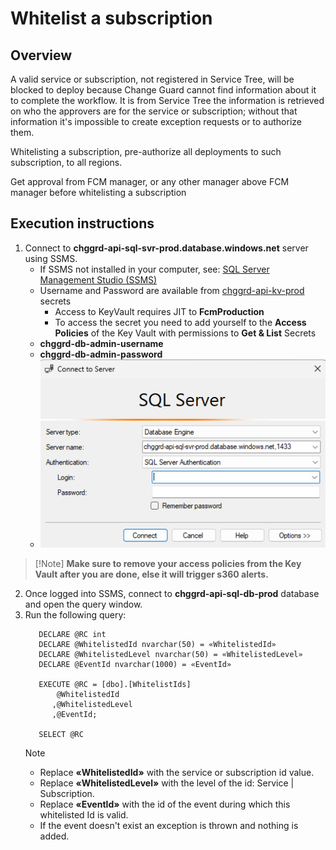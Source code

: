 ﻿# Whitelist a subscription

## Overview

A valid service or subscription, not registered in Service Tree, will be blocked to deploy because Change Guard cannot find information about it to complete the workflow. It is from Service Tree the information is retrieved on who the approvers are for the service or
subscription; without that information it's impossible to create exception requests or to authorize them.

Whitelisting a subscription, pre-authorize all deployments to such subscription, to all regions.

Get approval from FCM manager, or any other manager above FCM manager before whitelisting a subscription

## Execution instructions

1. Connect to **chggrd-api-sql-svr-prod.database.windows.net** server using SSMS.
    - If SSMS not installed in your computer, see: [SQL Server Management Studio (SSMS)](https://learn.microsoft.com/en-us/sql/ssms/download-sql-server-management-studio-ssms)
    - Username and Password are available
      from [chggrd-api-kv-prod](https://ms.portal.azure.com/#@MSAzureCloud.onmicrosoft.com/resource/subscriptions/8830ba56-a476-4d01-b6ac-d3ee790383dc/resourceGroups/chggrd-api-prod-westus2/providers/Microsoft.KeyVault/vaults/chggrd-api-kv-prod) secrets
        - Access to KeyVault requires JIT to **FcmProduction**
        - To access the secret you need to add yourself to the **Access Policies** of the Key Vault with permissions to **Get & List** Secrets
    - **chggrd-db-admin-username**
    - **chggrd-db-admin-password**
    - ![ssms](media/SSMS_prod_server.png)

> [!Note] **Make sure to remove your access policies from the Key Vault after you are done, else it will trigger s360 alerts.**

2. Once logged into SSMS, connect to **chggrd-api-sql-db-prod** database and open the query window.
3. Run the following query:
   ``` 
      DECLARE @RC int 
      DECLARE @WhitelistedId nvarchar(50) = «WhitelistedId»
      DECLARE @WhitelistedLevel nvarchar(50) = «WhitelistedLevel»
      DECLARE @EventId nvarchar(1000) = «EventId»

      EXECUTE @RC = [dbo].[WhitelistIds]
          @WhitelistedId
         ,@WhitelistedLevel
         ,@EventId;

      SELECT @RC
   ``` 
   > [!NOTE]
   > - Replace **«WhitelistedId»** with the service or subscription id value.
   > - Replace **«WhitelistedLevel»** with the level of the id: Service | Subscription.
   > - Replace **«EventId»** with the id of the event during which this whitelisted Id is valid.
   > - If the event doesn't exist an exception is thrown and nothing is added. 